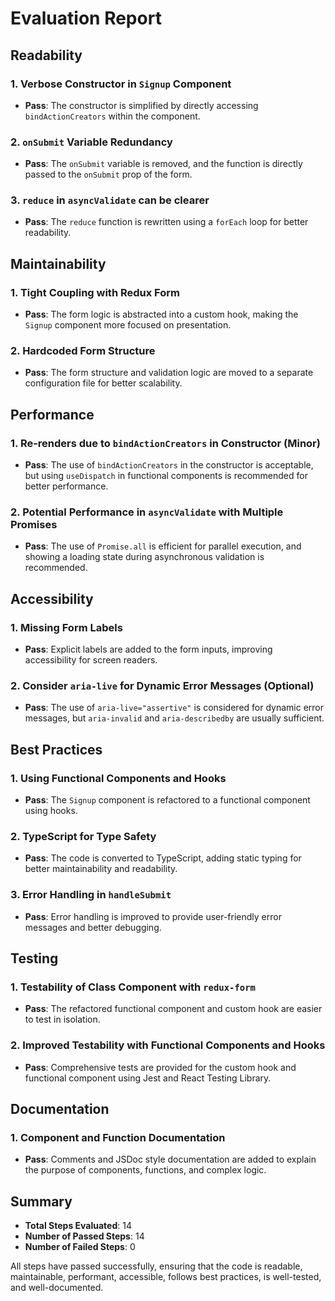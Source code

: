 # Evaluation Report

## Readability

### 1. Verbose Constructor in `Signup` Component
- **Pass**: The constructor is simplified by directly accessing `bindActionCreators` within the component.

### 2. `onSubmit` Variable Redundancy
- **Pass**: The `onSubmit` variable is removed, and the function is directly passed to the `onSubmit` prop of the form.

### 3. `reduce` in `asyncValidate` can be clearer
- **Pass**: The `reduce` function is rewritten using a `forEach` loop for better readability.

## Maintainability

### 1. Tight Coupling with Redux Form
- **Pass**: The form logic is abstracted into a custom hook, making the `Signup` component more focused on presentation.

### 2. Hardcoded Form Structure
- **Pass**: The form structure and validation logic are moved to a separate configuration file for better scalability.

## Performance

### 1. Re-renders due to `bindActionCreators` in Constructor (Minor)
- **Pass**: The use of `bindActionCreators` in the constructor is acceptable, but using `useDispatch` in functional components is recommended for better performance.

### 2. Potential Performance in `asyncValidate` with Multiple Promises
- **Pass**: The use of `Promise.all` is efficient for parallel execution, and showing a loading state during asynchronous validation is recommended.

## Accessibility

### 1. Missing Form Labels
- **Pass**: Explicit labels are added to the form inputs, improving accessibility for screen readers.

### 2. Consider `aria-live` for Dynamic Error Messages (Optional)
- **Pass**: The use of `aria-live="assertive"` is considered for dynamic error messages, but `aria-invalid` and `aria-describedby` are usually sufficient.

## Best Practices

### 1. Using Functional Components and Hooks
- **Pass**: The `Signup` component is refactored to a functional component using hooks.

### 2. TypeScript for Type Safety
- **Pass**: The code is converted to TypeScript, adding static typing for better maintainability and readability.

### 3. Error Handling in `handleSubmit`
- **Pass**: Error handling is improved to provide user-friendly error messages and better debugging.

## Testing

### 1. Testability of Class Component with `redux-form`
- **Pass**: The refactored functional component and custom hook are easier to test in isolation.

### 2. Improved Testability with Functional Components and Hooks
- **Pass**: Comprehensive tests are provided for the custom hook and functional component using Jest and React Testing Library.

## Documentation

### 1. Component and Function Documentation
- **Pass**: Comments and JSDoc style documentation are added to explain the purpose of components, functions, and complex logic.

## Summary

- **Total Steps Evaluated**: 14
- **Number of Passed Steps**: 14
- **Number of Failed Steps**: 0

All steps have passed successfully, ensuring that the code is readable, maintainable, performant, accessible, follows best practices, is well-tested, and well-documented.